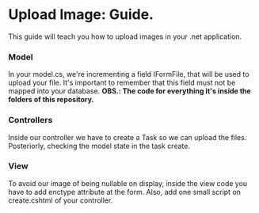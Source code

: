 # Upload Image: Guide.

This guide will teach you how to upload images in your .net application.

### Model

In your model.cs, we're incrementing a field IFormFile, that will be used to upload your file.
It's important to remember that this field must not be mapped into your database.
**OBS.: The code for everything it's inside the folders of this repository.**

### Controllers

Inside our controller we have to create a Task so we can upload the files. Posteriorly, checking the model state in the task create.

### View

To avoid our image of being nullable on display, inside the view code you have to add
enctype attribute at the form. Also, add one small script on create.cshtml of your controller.
